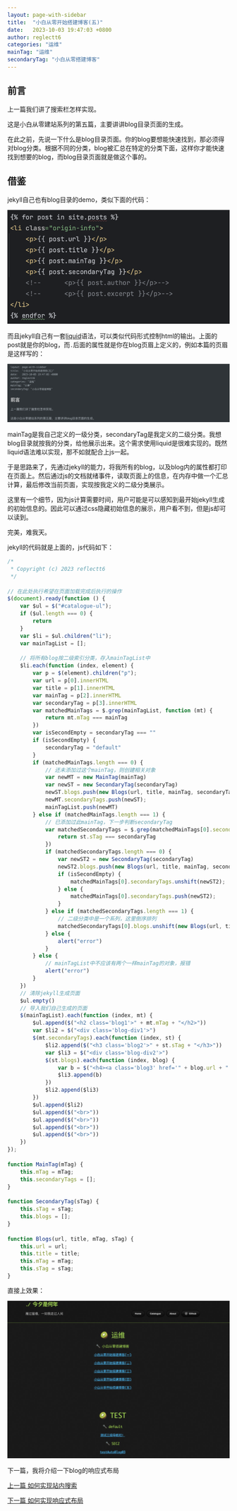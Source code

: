 ```yaml
---
layout: page-with-sidebar
title:  "小白从零开始搭建博客(五)"
date:   2023-10-03 19:47:03 +0800
author: reglectt6
categories: "运维"
mainTag: "运维"
secondaryTag: "小白从零搭建博客"
---
```


## 前言

上一篇我们讲了搜索栏怎样实现。

这是小白从零建站系列的第五篇，主要讲讲blog目录页面的生成。

在此之前，先说一下什么是blog目录页面。你的blog要想能快速找到，那必须得对blog分类。根据不同的分类，blog被汇总在特定的分类下面，这样你才能快速找到想要的blog，而blog目录页面就是做这个事的。

## 借鉴

jekyll自己也有blog目录的demo，类似下面的代码：

![image-20231005141331801](/assets/images/2023-10-03-小白从零开始搭建博客(五)//image-20231005141331801.png)

而且jekyll自己有一套[liquid](https://shopify.github.io/liquid/tags/control-flow/)语法，可以类似代码形式控制html的输出。上面的post就是你的blog，而`.`后面的属性就是你在blog页眉上定义的，例如本篇的页眉是这样写的：

![image-20231005132758283](/assets/images/2023-10-03-小白从零开始搭建博客(五)//image-20231005132758283.png)

mainTag是我自己定义的一级分类，secondaryTag是我定义的二级分类。我想blog目录就按我的分类，给他展示出来。这个需求使用liquid是很难实现的。既然liquid语法难以实现，那不如就配合上js一起。

于是思路来了，先通过jekyll的能力，将我所有的blog，以及blog内的属性都打印在页面上。然后通过js的文档就绪事件，读取页面上的信息，在内存中做一个汇总计算，最后修改当前页面，实现按我定义的二级分类展示。

这里有一个细节，因为js计算需要时间，用户可能是可以感知到最开始jekyll生成的初始信息的。因此可以通过css隐藏初始信息的展示，用户看不到，但是js却可以读到。

完美，难我天。

jekyll的代码就是上面的，js代码如下：

```js
/*
 * Copyright (c) 2023 reflectt6
 */

// 在此处执行希望在页面加载完成后执行的操作
$(document).ready(function () {
    var $ul = $("#catalogue-ul");
    if ($ul.length === 0) {
        return
    }
    var $li = $ul.children("li");
    var mainTagList = [];

    // 将所有blog按二级索引分类，存入mainTagList中
    $li.each(function (index, element) {
        var p = $(element).children("p");
        var url = p[0].innerHTML
        var title = p[1].innerHTML
        var mainTag = p[2].innerHTML
        var secondaryTag = p[3].innerHTML
        var matchedMainTags = $.grep(mainTagList, function (mt) {
            return mt.mTag === mainTag
        })
        var isSecondEmpty = secondaryTag === ""
        if (isSecondEmpty) {
            secondaryTag = "default"
        }
        if (matchedMainTags.length === 0) {
            // 还未添加过这个mainTag，则创建相关对象
            var newMT = new MainTag(mainTag)
            var newST = new SecondaryTag(secondaryTag)
            newST.blogs.push(new Blogs(url, title, mainTag, secondaryTag))
            newMT.secondaryTags.push(newST);
            mainTagList.push(newMT)
        } else if (matchedMainTags.length === 1) {
            // 已添加过此mainTag，下一步判断secondaryTag
            var matchedSecondaryTags = $.grep(matchedMainTags[0].secondaryTags, function (st) {
                return st.sTag === secondaryTag
            })
            if (matchedSecondaryTags.length === 0) {
                var newST2 = new SecondaryTag(secondaryTag)
                newST2.blogs.push(new Blogs(url, title, mainTag, secondaryTag))
                if (isSecondEmpty) {
                    matchedMainTags[0].secondaryTags.unshift(newST2);
                } else {
                    matchedMainTags[0].secondaryTags.push(newST2);
                }
            } else if (matchedSecondaryTags.length === 1) {
                // 二级分类中是一个系列，这里倒序排列
                matchedSecondaryTags[0].blogs.unshift(new Blogs(url, title, mainTag, secondaryTag))
            } else {
                alert("error")
            }
        } else {
            // mainTagList中不应该有两个一样mainTag的对象，报错
            alert("error")
        }
    })
    // 清除jekyll生成页面
    $ul.empty()
    // 导入我们自己生成的页面
    $(mainTagList).each(function (index, mt) {
        $ul.append($("<h2 class='blog1'>" + mt.mTag + "</h2>"))
        var $li2 = $("<div class='blog-div1'>")
        $(mt.secondaryTags).each(function (index, st) {
            $li2.append($("<h3 class='blog2'>" + st.sTag + "</h3>"))
            var $li3 = $("<div class='blog-div2'>")
            $(st.blogs).each(function (index, blog) {
                var b = $("<h4><a class='blog3' href='" + blog.url + "'>" + blog.title + "</a></h4>")
                $li3.append(b)
            })
            $li2.append($li3)
        })
        $ul.append($li2)
        $ul.append($("<br>"))
        $ul.append($("<br>"))
        $ul.append($("<br>"))
        $ul.append($("<br>"))
    })
});

function MainTag(mTag) {
    this.mTag = mTag;
    this.secondaryTags = [];
}

function SecondaryTag(sTag) {
    this.sTag = sTag;
    this.blogs = [];
}

function Blogs(url, title, mTag, sTag) {
    this.url = url;
    this.title = title;
    this.mTag = mTag;
    this.sTag = sTag;
}
```

直接上效果：

![image-20231005133607495](/assets/images/2023-10-03-小白从零开始搭建博客(五)//image-20231005133607495.png)



下一篇，我将介绍一下blog的响应式布局

[上一篇 如何实现站内搜索](/运维/2023/10/02/小白从零开始搭建博客(四).html)

[下一篇 如何实现响应式布局](/运维/2023/10/04/小白从零开始搭建博客(六).html)









